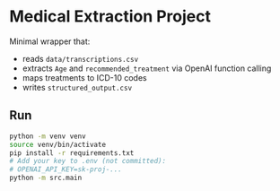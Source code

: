 # Medical Extraction Project

Minimal wrapper that:
- reads `data/transcriptions.csv`
- extracts `Age` and `recommended_treatment` via OpenAI function calling
- maps treatments to ICD-10 codes
- writes `structured_output.csv`

## Run
```bash
python -m venv venv
source venv/bin/activate
pip install -r requirements.txt
# Add your key to .env (not committed):
# OPENAI_API_KEY=sk-proj-...
python -m src.main